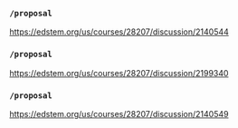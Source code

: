 ### `/proposal`
https://edstem.org/us/courses/28207/discussion/2140544
### `/proposal`
https://edstem.org/us/courses/28207/discussion/2199340
### `/proposal`
https://edstem.org/us/courses/28207/discussion/2140549
